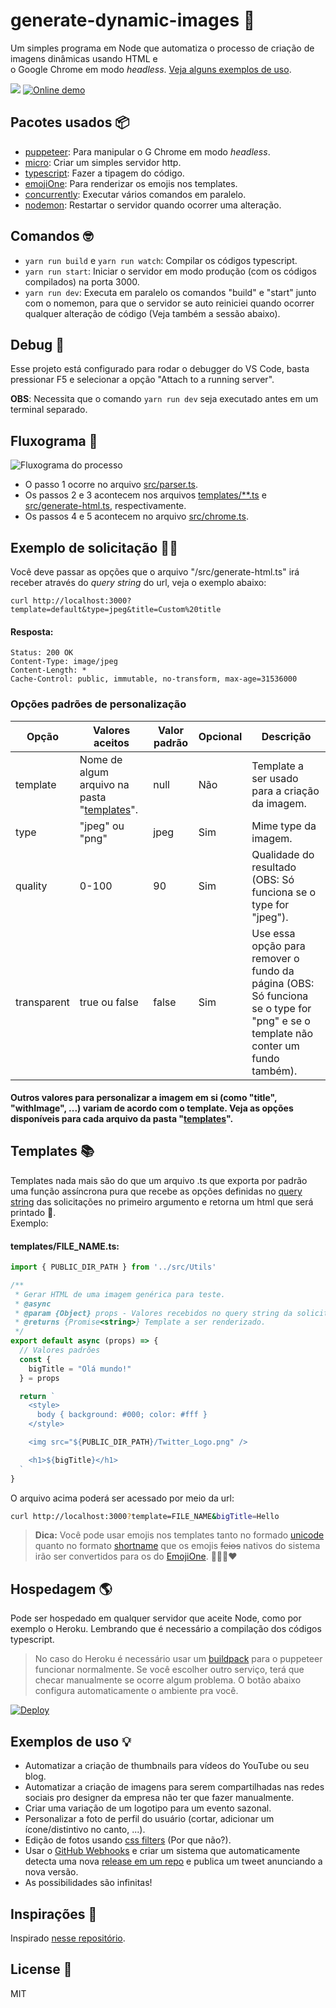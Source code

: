 # generate-dynamic-images 🤖

Um simples programa em Node que automatiza o processo de criação de imagens dinâmicas usando HTML e  
o Google Chrome em modo _headless_. [Veja alguns exemplos de uso](#exemplos-de-uso-).

![](https://img.shields.io/badge/-HYPE%20ALERT!%20😂-red.svg) 
[![Online demo](https://img.shields.io/badge/Online-demo-brightgreen.svg)](https://generate-dynamic-images.herokuapp.com/?template=default&title=Hello%20Github%20user!&emoji=%F0%9F%9A%80%F0%9F%8C%8E)

## Pacotes usados 📦

- [puppeteer](https://www.npmjs.com/package/puppeteer): Para manipular o G Chrome em modo _headless_.
- [micro](https://www.npmjs.com/package/micro): Criar um simples servidor http.
- [typescript](https://www.npmjs.com/package/typescript): Fazer a tipagem do código.
- [emojiOne](https://www.emojione.com/): Para renderizar os emojis nos templates.
- [concurrently](https://www.npmjs.com/package/concurrently): Executar vários comandos em paralelo.
- [nodemon](https://www.npmjs.com/package/nodemon): Restartar o servidor quando ocorrer uma alteração.

## Comandos 🤓

- `yarn run build` e `yarn run watch`: Compilar os códigos typescript.
- `yarn run start`: Iniciar o servidor em modo produção (com os códigos compilados) na porta 3000.
- `yarn run dev`: Executa em paralelo os comandos "build" e "start" junto com o nomemon, para que o servidor se auto reiniciei quando ocorrer qualquer alteração de código (Veja também a sessão abaixo).

## Debug 👾

Esse projeto está configurado para rodar o debugger do VS Code, basta pressionar F5 e selecionar a opção "Attach to a running server".

**OBS**: Necessita que o comando `yarn run dev` seja executado antes em um terminal separado.

## Fluxograma 🤔

![Fluxograma do processo](/public/fluxograma.jpeg)

- O passo 1 ocorre no arquivo [src/parser.ts](/src/parser.ts).
- Os passos 2 e 3 acontecem nos arquivos [templates/**.ts](/templates/default.ts) e [src/generate-html.ts](/src/generate-html.ts), respectivamente.
- Os passos 4 e 5 acontecem no arquivo [src/chrome.ts](/src/chrome.ts).

## Exemplo de solicitação 👨‍🏫

Você deve passar as opções que o arquivo "/src/generate-html.ts" irá receber através do _query string_ do url, veja o exemplo abaixo:

```
curl http://localhost:3000?template=default&type=jpeg&title=Custom%20title
```

#### Resposta:

```
Status: 200 OK
Content-Type: image/jpeg
Content-Length: *
Cache-Control: public, immutable, no-transform, max-age=31536000
```

### Opções padrões de personalização

| Opção | Valores aceitos | Valor padrão | Opcional | Descrição |
|-------------|---|---|---|---|
| template    | Nome de algum arquivo na pasta "[templates](/templates)". | null | Não | Template a ser usado para a criação da imagem. |
| type        | "jpeg" ou "png" | jpeg | Sim | Mime type da imagem. |
| quality     | 0-100 | 90 | Sim | Qualidade do resultado (OBS: Só funciona se o type for "jpeg"). |
| transparent | true ou false | false | Sim | Use essa opção para remover o fundo da página (OBS: Só funciona se o type for "png" e se o template não conter um fundo também). |

#### Outros valores para personalizar a imagem em si (como "title", "withImage", ...) variam de acordo com o template. Veja as opções disponíveis para cada arquivo da pasta "[templates](/templates)".

## Templates 📚

Templates nada mais são do que um arquivo .ts que exporta por padrão uma função assíncrona pura que recebe as opções definidas no [query string](https://en.wikipedia.org/wiki/Query_string) das solicitações no primeiro argumento e retorna um html que será printado 🤔.  
Exemplo:

#### templates/FILE_NAME.ts:

```js
import { PUBLIC_DIR_PATH } from '../src/Utils'

/**
 * Gerar HTML de uma imagem genérica para teste.
 * @async
 * @param {Object} props - Valores recebidos no query string da solicitação.
 * @returns {Promise<string>} Template a ser renderizado.
 */
export default async (props) => {
  // Valores padrões
  const {
    bigTitle = "Olá mundo!"
  } = props

  return `
    <style>
      body { background: #000; color: #fff }
    </style>

    <img src="${PUBLIC_DIR_PATH}/Twitter_Logo.png" />

    <h1>${bigTitle}</h1>
  `
}
```

O arquivo acima poderá ser acessado por meio da url:

```bash
curl http://localhost:3000?template=FILE_NAME&bigTitle=Hello
```

> **Dica:** Você pode usar emojis nos templates tanto no formado [unicode](https://unicode.org/emoji/charts/full-emoji-list.html) quanto no formato [shortname](https://gist.github.com/oliveratgithub/0bf11a9aff0d6da7b46f1490f86a71eb) que os emojis ~~feios~~ nativos do sistema irão ser convertidos para os do [EmojiOne](https://www.emojione.com/). 🎉😍💯❤

## Hospedagem 🌎

Pode ser hospedado em qualquer servidor que aceite Node, como por exemplo o Heroku. Lembrando que é necessário a compilação dos códigos typescript.
> No caso do Heroku é necessário usar um [buildpack](https://github.com/jontewks/puppeteer-heroku-buildpack) para o puppeteer funcionar normalmente. Se você escolher outro serviço, terá que checar manualmente se ocorre algum problema.  O botão abaixo configura automaticamente o ambiente pra você.

[![Deploy](https://www.herokucdn.com/deploy/button.svg)](https://heroku.com/deploy?template=https://github.com/httpiago/generate-dynamic-images/tree/master)

## Exemplos de uso 💡

-  Automatizar a criação de thumbnails para vídeos do YouTube ou seu blog.
-  Automatizar a criação de imagens para serem compartilhadas nas redes sociais pro designer da empresa não ter que fazer manualmente.
-  Criar uma variação de um logotipo para um evento sazonal.
-  Personalizar a foto de perfil do usuário (cortar, adicionar um ícone/distintivo no canto, ...).
-  Edição de fotos usando [css filters](https://css-tricks.com/almanac/properties/f/filter/) (Por que não?).
-  Usar o [GitHub Webhooks](https://developer.github.com/webhooks/) e criar um sistema que automaticamente detecta uma nova [release em um repo](https://github.com/httpiago/generate-dynamic-images/releases) e publica um tweet anunciando a nova versão.
-  As possibilidades são infinitas!

## Inspirações 💭

Inspirado [nesse repositório](https://github.com/styfle/og-image).

## License 📜

MIT
